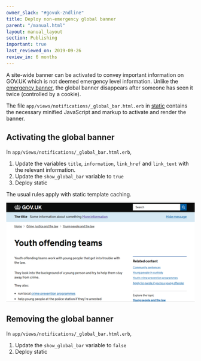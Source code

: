 ```yaml
---
owner_slack: "#govuk-2ndline"
title: Deploy non-emergency global banner
parent: "/manual.html"
layout: manual_layout
section: Publishing
important: true
last_reviewed_on: 2019-09-26
review_in: 6 months
---
```


A site-wide banner can be activated to convey important information on GOV.UK
which is not deemed emergency level information. Unlike the
[emergency banner](/manual/emergency-publishing.html), the global banner
disappears after someone has seen it twice (controlled by a cookie).

The file `app/views/notifications/_global_bar.html.erb` in
[static](https://github.com/alphagov/static) contains the necessary minified
JavaScript and markup to activate and render the banner.

## Activating the global banner

In `app/views/notifications/_global_bar.html.erb`,

1. Update the variables `title`, `information`, `link_href` and `link_text`
   with the relevant information.
1. Update the `show_global_bar` variable to `true`
1. Deploy static

The usual rules apply with static template caching.

![screenshot](images/global_banner.png)

## Removing the global banner

In `app/views/notifications/_global_bar.html.erb`,

1. Update the `show_global_bar` variable to `false`
1. Deploy static
